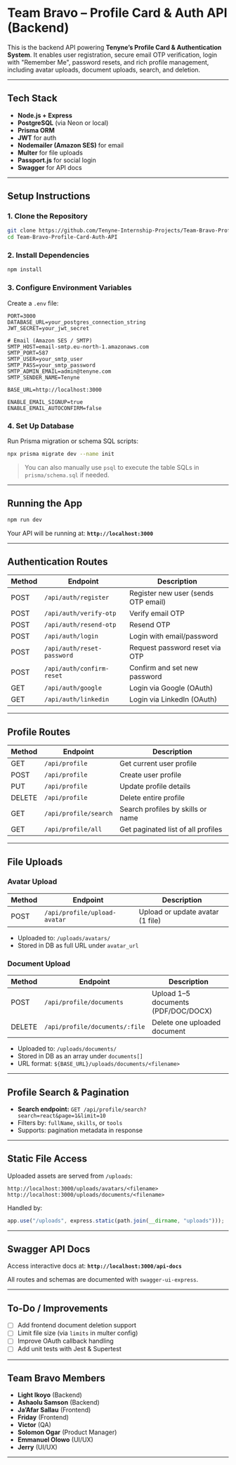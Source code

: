 # Team Bravo – Profile Card & Auth API (Backend)

This is the backend API powering **Tenyne’s Profile Card & Authentication System**. It enables user registration, secure email OTP verification, login with "Remember Me", password resets, and rich profile management, including avatar uploads, document uploads, search, and deletion.

---

## Tech Stack

* **Node.js + Express**
* **PostgreSQL** (via Neon or local)
* **Prisma ORM**
* **JWT** for auth
* **Nodemailer (Amazon SES)** for email
* **Multer** for file uploads
* **Passport.js** for social login
* **Swagger** for API docs

---

## Setup Instructions

### 1. Clone the Repository

```bash
git clone https://github.com/Tenyne-Internship-Projects/Team-Bravo-Profile-Card-Auth-API.git
cd Team-Bravo-Profile-Card-Auth-API
```

### 2. Install Dependencies

```bash
npm install
```

### 3. Configure Environment Variables

Create a `.env` file:

```env
PORT=3000
DATABASE_URL=your_postgres_connection_string
JWT_SECRET=your_jwt_secret

# Email (Amazon SES / SMTP)
SMTP_HOST=email-smtp.eu-north-1.amazonaws.com
SMTP_PORT=587
SMTP_USER=your_smtp_user
SMTP_PASS=your_smtp_password
SMTP_ADMIN_EMAIL=admin@tenyne.com
SMTP_SENDER_NAME=Tenyne

BASE_URL=http://localhost:3000

ENABLE_EMAIL_SIGNUP=true
ENABLE_EMAIL_AUTOCONFIRM=false
```

### 4. Set Up Database

Run Prisma migration or schema SQL scripts:

```bash
npx prisma migrate dev --name init
```

> You can also manually use `psql` to execute the table SQLs in `prisma/schema.sql` if needed.

---

## Running the App

```bash
npm run dev
```

Your API will be running at:
**`http://localhost:3000`**

---

## Authentication Routes

| Method | Endpoint                   | Description                         |
| ------ | -------------------------- | ----------------------------------- |
| POST   | `/api/auth/register`       | Register new user (sends OTP email) |
| POST   | `/api/auth/verify-otp`     | Verify email OTP                    |
| POST   | `/api/auth/resend-otp`     | Resend OTP                          |
| POST   | `/api/auth/login`          | Login with email/password           |
| POST   | `/api/auth/reset-password` | Request password reset via OTP      |
| POST   | `/api/auth/confirm-reset`  | Confirm and set new password        |
| GET    | `/api/auth/google`         | Login via Google (OAuth)            |
| GET    | `/api/auth/linkedin`       | Login via LinkedIn (OAuth)          |

---

## Profile Routes

| Method | Endpoint              | Description                        |
| ------ | --------------------- | ---------------------------------- |
| GET    | `/api/profile`        | Get current user profile           |
| POST   | `/api/profile`        | Create user profile                |
| PUT    | `/api/profile`        | Update profile details             |
| DELETE | `/api/profile`        | Delete entire profile              |
| GET    | `/api/profile/search` | Search profiles by skills or name  |
| GET    | `/api/profile/all`    | Get paginated list of all profiles |

---

## File Uploads

### Avatar Upload

| Method | Endpoint                     | Description                      |
| ------ | ---------------------------- | -------------------------------- |
| POST   | `/api/profile/upload-avatar` | Upload or update avatar (1 file) |

* Uploaded to: `/uploads/avatars/`
* Stored in DB as full URL under `avatar_url`

### Document Upload

| Method | Endpoint                       | Description                         |
| ------ | ------------------------------ | ----------------------------------- |
| POST   | `/api/profile/documents`       | Upload 1–5 documents (PDF/DOC/DOCX) |
| DELETE | `/api/profile/documents/:file` | Delete one uploaded document        |

* Uploaded to: `/uploads/documents/`
* Stored in DB as an array under `documents[]`
* URL format: `${BASE_URL}/uploads/documents/<filename>`

---

## Profile Search & Pagination

* **Search endpoint:**
  `GET /api/profile/search?search=react&page=1&limit=10`
* Filters by: `fullName`, `skills`, or `tools`
* Supports: pagination metadata in response

---

## Static File Access

Uploaded assets are served from `/uploads`:

```
http://localhost:3000/uploads/avatars/<filename>
http://localhost:3000/uploads/documents/<filename>
```

Handled by:

```js
app.use("/uploads", express.static(path.join(__dirname, "uploads")));
```

---

## Swagger API Docs

Access interactive docs at:
**`http://localhost:3000/api-docs`**

All routes and schemas are documented with `swagger-ui-express`.

---

## To-Do / Improvements

* [ ] Add frontend document deletion support
* [ ] Limit file size (via `limits` in multer config)
* [ ] Improve OAuth callback handling
* [ ] Add unit tests with Jest & Supertest

---

## Team Bravo Members

* **Light Ikoyo** (Backend)
* **Ashaolu Samson** (Backend)
* **Ja’Afar Sallau** (Frontend)
* **Friday** (Frontend)
* **Victor** (QA)
* **Solomon Ogar** (Product Manager)
* **Emmanuel Olowo** (UI/UX)
* **Jerry** (UI/UX)

---
